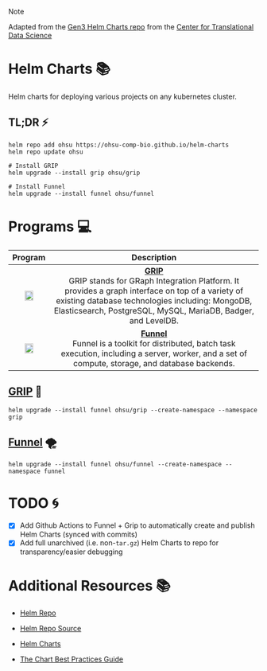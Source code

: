 > [!NOTE]
> Adapted from the [Gen3 Helm Charts repo](https://github.com/uc-cdis/gen3-helm) from the [Center for Translational Data Science](https://github.com/uc-cdis)

# Helm Charts 📚

Helm charts for deploying various projects on any kubernetes cluster.

## TL;DR ⚡
```
helm repo add ohsu https://ohsu-comp-bio.github.io/helm-charts
helm repo update ohsu

# Install GRIP
helm upgrade --install grip ohsu/grip

# Install Funnel
helm upgrade --install funnel ohsu/funnel
```

# Programs 💻 

| Program | Description |
:--------:|:------------:
<a href="https://bmeg.github.io/grip/"><img width="50%" src="https://github.com/user-attachments/assets/64363c84-ecc6-4de5-8380-4d4f2f2c9ef9"/></a> | [**GRIP**](https://github.com/bmeg/grip) <br> GRIP stands for GRaph Integration Platform. It provides a graph interface on top of a variety of existing database technologies including: MongoDB, Elasticsearch, PostgreSQL, MySQL, MariaDB, Badger, and LevelDB.
<a href="https://ohsu-comp-bio.github.io/funnel/"><img width="50%" src="https://github.com/user-attachments/assets/f51cf06b-d802-4e20-bde1-bcd1fc5657e6"/><a/> | [**Funnel**](https://github.com/ohsu-comp-bio/funnel) <br> Funnel is a toolkit for distributed, batch task execution, including a server, worker, and a set of compute, storage, and database backends.

## [GRIP](https://github.com/bmeg/grip) 🔧

```
helm upgrade --install funnel ohsu/grip --create-namespace --namespace grip
```

## [Funnel](https://github.com/ohsu-comp-bio/funnel) 🌪️️

```
helm upgrade --install funnel ohsu/funnel --create-namespace --namespace funnel
```

# TODO 🌀

- [x] Add Github Actions to Funnel + Grip to automatically create and publish Helm Charts (synced with commits)
- [x] Add full unarchived (i.e. non-`tar.gz`) Helm Charts to repo for transparency/easier debugging

# Additional Resources 📚

- [Helm Repo](https://ohsu-comp-bio.github.io/helm-charts)

- [Helm Repo Source](https://github.com/ohsu-comp-bio/helm-charts)

- [Helm Charts](https://github.com/ohsu-comp-bio/funnel/tree/develop/deployments/kubernetes/helm/funnel)

- [The Chart Best Practices Guide](https://helm.sh/docs/chart_best_practices/)
